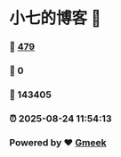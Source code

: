 # 小七的博客 :link:  
### :page_facing_up: [479](/tag.html) 
### :speech_balloon: 0 
### :hibiscus: 143405 
### :alarm_clock: 2025-08-24 11:54:13 
### Powered by :heart: [Gmeek](https://github.com/Meekdai/Gmeek)
